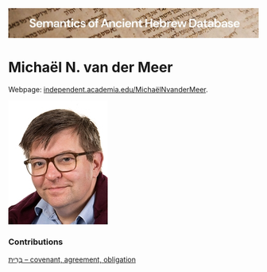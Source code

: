 <html><body><img id="banner" src="../../images/banners/banner.png" alt="banner" /></body></html>

# Michaël N. van der Meer


Webpage: <a href="https://independent.academia.edu/MichaëlNvanderMeer#tab-1" target="blank">independent.academia.edu/MichaëlNvanderMeer</a>. 

![michaël n. van der meer](../images/photos/michaelvdmeer.jpg "Michaël N. van der Meer") 







 
### Contributions
[בְּרִית – covenant, agreement, obligation](../words/brith.md)<br>